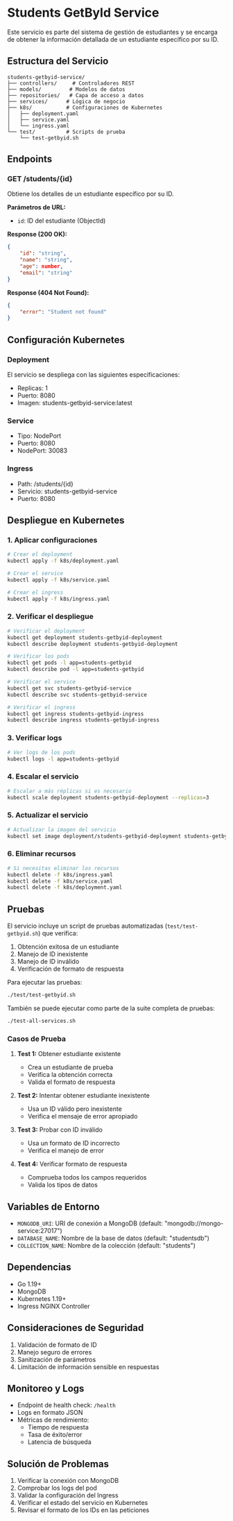 # Students GetById Service

Este servicio es parte del sistema de gestión de estudiantes y se encarga de obtener la información detallada de un estudiante específico por su ID.

## Estructura del Servicio

```
students-getbyid-service/
├── controllers/     # Controladores REST
├── models/         # Modelos de datos
├── repositories/   # Capa de acceso a datos
├── services/      # Lógica de negocio
├── k8s/           # Configuraciones de Kubernetes
│   ├── deployment.yaml
│   ├── service.yaml
│   └── ingress.yaml
└── test/          # Scripts de prueba
    └── test-getbyid.sh
```

## Endpoints

### GET /students/{id}
Obtiene los detalles de un estudiante específico por su ID.

**Parámetros de URL:**
- `id`: ID del estudiante (ObjectId)

**Response (200 OK):**
```json
{
    "id": "string",
    "name": "string",
    "age": number,
    "email": "string"
}
```

**Response (404 Not Found):**
```json
{
    "error": "Student not found"
}
```

## Configuración Kubernetes

### Deployment
El servicio se despliega con las siguientes especificaciones:
- Replicas: 1
- Puerto: 8080
- Imagen: students-getbyid-service:latest

### Service
- Tipo: NodePort
- Puerto: 8080
- NodePort: 30083

### Ingress
- Path: /students/{id}
- Servicio: students-getbyid-service
- Puerto: 8080

## Despliegue en Kubernetes

### 1. Aplicar configuraciones
```bash
# Crear el deployment
kubectl apply -f k8s/deployment.yaml

# Crear el service
kubectl apply -f k8s/service.yaml

# Crear el ingress
kubectl apply -f k8s/ingress.yaml
```

### 2. Verificar el despliegue
```bash
# Verificar el deployment
kubectl get deployment students-getbyid-deployment
kubectl describe deployment students-getbyid-deployment

# Verificar los pods
kubectl get pods -l app=students-getbyid
kubectl describe pod -l app=students-getbyid

# Verificar el service
kubectl get svc students-getbyid-service
kubectl describe svc students-getbyid-service

# Verificar el ingress
kubectl get ingress students-getbyid-ingress
kubectl describe ingress students-getbyid-ingress
```

### 3. Verificar logs
```bash
# Ver logs de los pods
kubectl logs -l app=students-getbyid
```

### 4. Escalar el servicio
```bash
# Escalar a más réplicas si es necesario
kubectl scale deployment students-getbyid-deployment --replicas=3
```

### 5. Actualizar el servicio
```bash
# Actualizar la imagen del servicio
kubectl set image deployment/students-getbyid-deployment students-getbyid=students-getbyid-service:nueva-version
```

### 6. Eliminar recursos
```bash
# Si necesitas eliminar los recursos
kubectl delete -f k8s/ingress.yaml
kubectl delete -f k8s/service.yaml
kubectl delete -f k8s/deployment.yaml
```

## Pruebas

El servicio incluye un script de pruebas automatizadas (`test/test-getbyid.sh`) que verifica:

1. Obtención exitosa de un estudiante
2. Manejo de ID inexistente
3. Manejo de ID inválido
4. Verificación de formato de respuesta

Para ejecutar las pruebas:
```bash
./test/test-getbyid.sh
```

También se puede ejecutar como parte de la suite completa de pruebas:
```bash
./test-all-services.sh
```

### Casos de Prueba

1. **Test 1:** Obtener estudiante existente
   - Crea un estudiante de prueba
   - Verifica la obtención correcta
   - Valida el formato de respuesta

2. **Test 2:** Intentar obtener estudiante inexistente
   - Usa un ID válido pero inexistente
   - Verifica el mensaje de error apropiado

3. **Test 3:** Probar con ID inválido
   - Usa un formato de ID incorrecto
   - Verifica el manejo de error

4. **Test 4:** Verificar formato de respuesta
   - Comprueba todos los campos requeridos
   - Valida los tipos de datos

## Variables de Entorno

- `MONGODB_URI`: URI de conexión a MongoDB (default: "mongodb://mongo-service:27017")
- `DATABASE_NAME`: Nombre de la base de datos (default: "studentsdb")
- `COLLECTION_NAME`: Nombre de la colección (default: "students")

## Dependencias

- Go 1.19+
- MongoDB
- Kubernetes 1.19+
- Ingress NGINX Controller

## Consideraciones de Seguridad

1. Validación de formato de ID
2. Manejo seguro de errores
3. Sanitización de parámetros
4. Limitación de información sensible en respuestas

## Monitoreo y Logs

- Endpoint de health check: `/health`
- Logs en formato JSON
- Métricas de rendimiento:
  - Tiempo de respuesta
  - Tasa de éxito/error
  - Latencia de búsqueda

## Solución de Problemas

1. Verificar la conexión con MongoDB
2. Comprobar los logs del pod
3. Validar la configuración del Ingress
4. Verificar el estado del servicio en Kubernetes
5. Revisar el formato de los IDs en las peticiones 